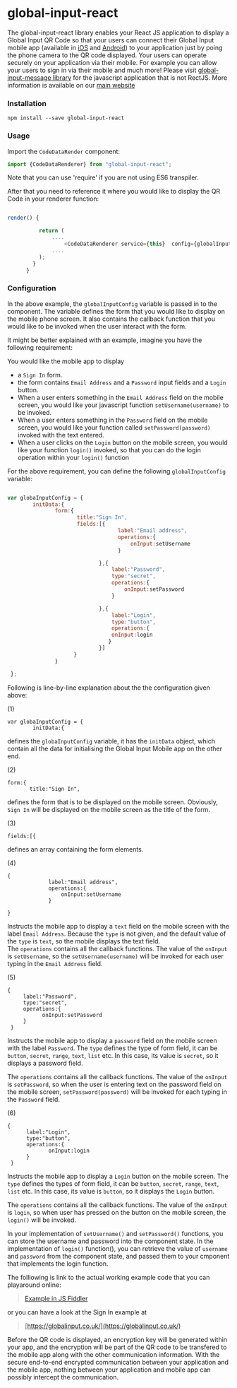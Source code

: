 # global-input-react


The global-input-react library enables your React JS application to display a Global Input QR Code so that your users can connect their Global Input mobile app (available in [iOS](https://itunes.apple.com/us/app/global-input-app/id1269541616?mt=8&ign-mpt=uo%3D4) and [Android](https://itunes.apple.com/us/app/global-input-app/id1269541616?mt=8&ign-mpt=uo%3D4)) to your application just by poing the phone camera to the QR code displayed. Your users can operate securely on your application via their mobile. For example you can allow your users to sign in via their mobile and much more! Please visit [global-input-message library](https://github.com/global-input/global-input-message) for the javascript application that is not RectJS. More information is available on our [main website](https://globalinput.co.uk/)

### Installation

 ```npm install --save global-input-react```

### Usage

Import the ```CodeDataRender``` component:

```javascript
import {CodeDataRenderer} from "global-input-react";
```

Note that you can use 'require' if you are not using ES6 transpiler.

After that you need to reference it where you would like to display the QR Code in your renderer function:

```javascript

render() {

          return (
              ....
                  <CodeDataRenderer service={this}  config={globalInputConfig} level="H" size="300" showControl={true}/>
              ....
          );
        }
      }

```

### Configuration

In the above example, the ```globalInputConfig```  variable is passed in to the component. The variable defines the form that you would like to display on the mobile phone screen. It also contains the callback function that you would like to be invoked when the user interact with the form.

It might be better explained with an example, imagine you have the following requirement:

You would like the mobile app to display

* a ```Sign In``` form.
* the form contains ```Email Address``` and  a ```Password``` input fields and a ```Login``` button.
* When a user enters something in the ```Email Address``` field on the mobile screen, you would like your javascript function  ```setUsername(username)``` to be invoked.
* When a user enters something in the ```Password``` field on the mobile screen, you would like your function called ```setPassword(password)``` invoked with the text entered.
* When a user clicks on the ```Login``` button on the mobile screen, you would like your function ```login()``` invoked, so that you can do the login operation within your ```login()``` function

For the above requirement, you can define the following ```globalInputConfig``` variable:

```javascript

var globaInputConfig = {
        initData:{                
               form:{
                      title:"Sign In",
                      fields:[{
                                   label:"Email address",
                                   operations:{
                                       onInput:setUsername
                                   }

                             },{
                                 label:"Password",
                                 type:"secret",
                                 operations:{
                                     onInput:setPassword
                                 }

                             },{
                                 label:"Login",
                                 type:"button",
                                 operations:{
                                 onInput:login
                                }
                             }]
                     }                     
               }               

 };
```

Following is line-by-line explanation about the the configuration given above:

(1)
```
var globaInputConfig = {
        initData:{                
```
defines the ```globaInputConfig``` variable, it has the ```initData``` object, which contain all the data for initialising the Global Input Mobile app on the other end.

(2)

```
form:{
       title:"Sign In",
```
defines the form that is to be displayed on the mobile screen. Obviously, ```Sign In``` will be displayed on the mobile screen as the title of the form.


(3)
```
fields:[{
```
defines an array containing the form elements.

(4)
```
{
             label:"Email address",
             operations:{
                 onInput:setUsername
             }

}
```
Instructs the mobile app to display a ```text``` field on the mobile screen with the label ```Email Address```. Because the ```type``` is not given, and the default value of the ```type``` is ```text```, so the mobile displays the text field.  
The ```operations``` contains  all the callback functions. The value of the ```onInput``` is ```setUsername```, so the ```setUsername(username)``` will be invoked for each user typing in the ```Email Address``` field.

(5)

```
{
     label:"Password",
     type:"secret",
     operations:{
           onInput:setPassword
     }
 }
```                             
Instructs the mobile app to display a ```password``` field on the mobile screen with the label ```Password```. The ```type``` defines the type of form field, it can be ```button```, ```secret```, ```range```, ```text```, ```list``` etc. In this case, its value is ```secret```, so it displays a password field.

The ```operations``` contains all the callback functions. The value of the ```onInput``` is ```setPassword```, so when the user is entering text on the password field on the mobile screen, ```setPassword(password)``` will be invoked for each typing in the ```Password``` field.

(6)
```
{
      label:"Login",
      type:"button",
      operations:{
             onInput:login
      }
 }
```                             


Instructs the mobile app to display a ```Login``` button on the mobile screen. The ```type``` defines the types of form field, it can be ```button```, ```secret```, ```range```, ```text```, ```list``` etc.  In this case, its value is ```button```, so it displays the ```Login``` button.

The ```operations``` contains all the callback functions. The value of the ```onInput``` is ```login```, so when user has pressed on the button on the mobile screen, the ```login()``` will be invoked.

In your implementation of ```setUsername()``` and ```setPassword()``` functions, you can store the username and password into the component state. In the implementation of ```login()``` function(), you can retrieve the value of ```username``` and ```password``` from the component state, and passed them to your cmponent that implements the login function.

The folllowing is link to the actual working example code that you can playaround online:

  > [Example in JS Fiddler](https://jsfiddle.net/dilshat/26jh68wv/)

or you can have a look at the Sign In example at

>[https://globalinput.co.uk/](https://globalinput.co.uk/)


Before the QR code is displayed, an encryption key will be generated within your app, and the encryption will be part of the QR code to be transfered to the mobile app along with the other communication information. With the secure end-to-end encrypted communication between your application and the mobile app, nothing between your application and mobile app can possibly intercept the communication.
